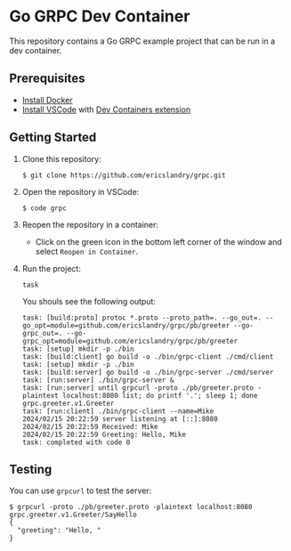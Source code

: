 # Go GRPC Dev Container

This repository contains a Go GRPC example project that can be run in a dev container.

## Prerequisites

- [Install Docker](https://docs.docker.com/get-docker/)
- [Install VSCode](https://code.visualstudio.com/) with [Dev Containers extension](https://marketplace.visualstudio.com/items?itemName=ms-vscode-remote.remote-containers)

## Getting Started

1. Clone this repository:
   ```shell
   $ git clone https://github.com/ericslandry/grpc.git
   ```
2. Open the repository in VSCode:
   ```shell
   $ code grpc
   ```
3. Reopen the repository in a container:
      - Click on the green icon in the bottom left corner of the window and select `Reopen in Container`.

4. Run the project:
   ```shell
   task
   ```
   You shouls see the following output:
   ```
   task: [build:proto] protoc *.proto --proto_path=. --go_out=. --go_opt=module=github.com/ericslandry/grpc/pb/greeter --go-grpc_out=. --go-grpc_opt=module=github.com/ericslandry/grpc/pb/greeter
   task: [setup] mkdir -p ./bin
   task: [build:client] go build -o ./bin/grpc-client ./cmd/client
   task: [setup] mkdir -p ./bin
   task: [build:server] go build -o ./bin/grpc-server ./cmd/server
   task: [run:server] ./bin/grpc-server &
   task: [run:server] until grpcurl -proto ./pb/greeter.proto -plaintext localhost:8080 list; do printf '.'; sleep 1; done
   grpc.greeter.v1.Greeter
   task: [run:client] ./bin/grpc-client --name=Mike
   2024/02/15 20:22:59 server listening at [::]:8080
   2024/02/15 20:22:59 Received: Mike
   2024/02/15 20:22:59 Greeting: Hello, Mike
   task: completed with code 0
   ```

## Testing
You can use `grpcurl` to test the server:

```
$ grpcurl -proto ./pb/greeter.proto -plaintext localhost:8080 grpc.greeter.v1.Greeter/SayHello
{
  "greeting": "Hello, "
}
```